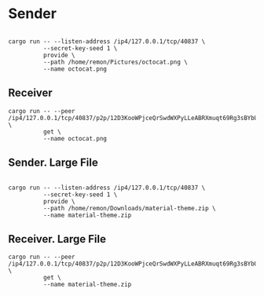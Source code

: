 # Sender

```shell

cargo run -- --listen-address /ip4/127.0.0.1/tcp/40837 \
          --secret-key-seed 1 \
          provide \
          --path /home/remon/Pictures/octocat.png \
          --name octocat.png

```

## Receiver

```shell
cargo run -- --peer /ip4/127.0.0.1/tcp/40837/p2p/12D3KooWPjceQrSwdWXPyLLeABRXmuqt69Rg3sBYbU1Nft9HyQ6X \
          get \
          --name octocat.png
```

## Sender. Large File

```shell

cargo run -- --listen-address /ip4/127.0.0.1/tcp/40837 \
          --secret-key-seed 1 \
          provide \
          --path /home/remon/Downloads/material-theme.zip \
          --name material-theme.zip

```

## Receiver. Large File

```shell
cargo run -- --peer /ip4/127.0.0.1/tcp/40837/p2p/12D3KooWPjceQrSwdWXPyLLeABRXmuqt69Rg3sBYbU1Nft9HyQ6X \
          get \
          --name material-theme.zip
```
